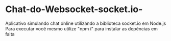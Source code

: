 # Chat-do-Websocket-socket.io-

Aplicativo simulando chat online utilizando a biblioteca socket.io em Node.js
Para executar você mesmo utilize "npm i" para instalar as depências em falta
